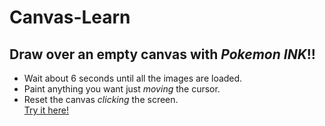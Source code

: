 # Canvas-Learn
## Draw over an empty canvas with *Pokemon INK*!!
- Wait about 6 seconds until all the images are loaded.
- Paint anything you want just *moving* the cursor.
- Reset the canvas *clicking* the screen.  
[Try it here!](https://francessergi.github.io/Canvas-Learn/)
